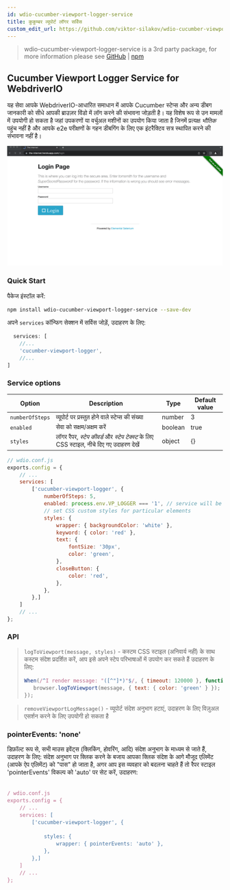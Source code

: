 ```yaml
---
id: wdio-cucumber-viewport-logger-service
title: कुकुम्बर व्यूपोर्ट लॉगर सर्विस
custom_edit_url: https://github.com/viktor-silakov/wdio-cucumber-viewport-logger-service/edit/main/README.md
---
```



> wdio-cucumber-viewport-logger-service is a 3rd party package, for more information please see [GitHub](https://github.com/viktor-silakov/wdio-cucumber-viewport-logger-service) | [npm](https://www.npmjs.com/package/wdio-cucumber-viewport-logger-service)
## Cucumber Viewport Logger Service for WebdriverIO

यह सेवा आपके WebdriverIO-आधारित समाधान में आपके Cucumber स्टेप्स और अन्य डीबग जानकारी को सीधे आपकी ब्राउज़र विंडो में लॉग करने की संभावना जोड़ती है। यह विशेष रूप से उन मामलों में उपयोगी हो सकता है जहां उपकरणों या वर्चुअल मशीनों का उपयोग किया जाता है जिनमें प्रत्यक्ष *भौतिक* पहुंच नहीं है और आपके e2e परीक्षणों के गहन डीबगिंग के लिए एक इंटरैक्टिव सत्र स्थापित करने की संभावना नहीं है।

![demo](https://github.com/viktor-silakov/wdio-cucumber-viewport-logger-service/raw/main/img/demo.gif)

### Quick Start

पैकेज इंस्टॉल करें:

```bash
npm install wdio-cucumber-viewport-logger-service --save-dev
```

अपने `services` कॉन्फिग सेक्शन में सर्विस जोड़ें, उदाहरण के लिए:

```js
  services: [
    //...
    'cucumber-viewport-logger',
    //...
]
```

### Service options

| Option  | Description | Type |Default value |
| --- | --- | --- | --- |
| `numberOfSteps`  | व्यूपोर्ट पर प्रस्तुत होने वाले स्टेप्स की संख्या  | number |3 |
| `enabled`  | सेवा को सक्षम/अक्षम करें | boolean |true |
| `styles`  | लॉगर रैपर, *स्टेप कीवर्ड* और *स्टेप टेक्स्ट* के लिए CSS स्टाइल, नीचे दिए गए उदाहरण देखें  | object |{} |

```js
// wdio.conf.js
exports.config = {
    // ...
    services: [
        ['cucumber-viewport-logger', {
            numberOfSteps: 5,
            enabled: process.env.VP_LOGGER === '1', // service will be enabled only when you set `VP_LOGGER` enviroment variable to `1`
            // set CSS custom styles for particular elements
            styles: {
                wrapper: { backgroundColor: 'white' },
                keyword: { color: 'red' },
                text: {
                    fontSize: '30px',
                    color: 'green',
                },
                closeButton: {
                    color: 'red',
                },
            },
        },]
    ]
    // ...
};
```

### API

> `logToViewport(message, styles)` - कस्टम CSS स्टाइल (अनिवार्य नहीं) के साथ कस्टम संदेश प्रदर्शित करें, आप इसे अपने स्टेप परिभाषाओं में उपयोग कर सकते हैं
उदाहरण के लिए:
>```js
>When(/^I render message: "([^"]*)"$/, { timeout: 120000 }, function (message) {
>    browser.logToViewport(message, { text: { color: 'green' } });
>});
>```


> `removeViewportLogMessage()` - व्यूपोर्ट संदेश अनुभाग हटाएं, उदाहरण के लिए विज़ुअल एसर्शन करने के लिए उपयोगी हो सकता है

### pointerEvents: 'none'

डिफ़ॉल्ट रूप से, सभी माउस इवेंट्स (क्लिकिंग, होवरिंग, आदि) संदेश अनुभाग के माध्यम से जाते हैं, उदाहरण के लिए: संदेश अनुभाग पर क्लिक करने के बजाय आपका क्लिक संदेश के आगे मौजूद एलिमेंट (आपके ऐप एलिमेंट) को "पास" हो जाता है, अगर आप इस व्यवहार को बदलना चाहते हैं तो रैपर स्टाइल 'pointerEvents' विकल्प को 'auto' पर सेट करें, उदाहरण:
```js

/ wdio.conf.js
exports.config = {
    // ...
    services: [
        ['cucumber-viewport-logger', {
     
            styles: {
                wrapper: { pointerEvents: 'auto' },
            },
        },]
    ]
    // ...
};
```